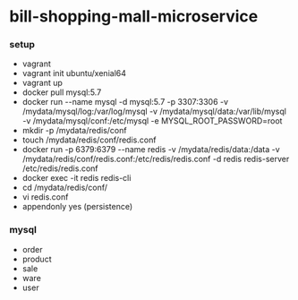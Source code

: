 # bill-shopping-mall-microservice


### setup
- vagrant
- vagrant init ubuntu/xenial64
- vagrant up
- docker pull mysql:5.7
- docker run 
  --name mysql 
  -d mysql:5.7 
  -p 3307:3306 
  -v /mydata/mysql/log:/var/log/mysql
  -v /mydata/mysql/data:/var/lib/mysql
  -v /mydata/mysql/conf:/etc/mysql
  -e MYSQL_ROOT_PASSWORD=root
- mkdir -p /mydata/redis/conf
- touch /mydata/redis/conf/redis.conf
- docker run -p 6379:6379 --name redis -v /mydata/redis/data:/data -v /mydata/redis/conf/redis.conf:/etc/redis/redis.conf -d redis redis-server /etc/redis/redis.conf
- docker exec -it redis redis-cli
- cd /mydata/redis/conf/
- vi redis.conf 
- appendonly yes (persistence)

### mysql 
- order
- product
- sale
- ware
- user